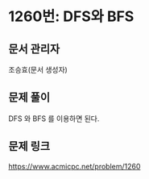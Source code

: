 # 1260번: DFS와 BFS
## 문서 관리자
조승효(문서 생성자)
## 문제 풀이
DFS 와 BFS 를 이용하면 된다.
## 문제 링크
https://www.acmicpc.net/problem/1260